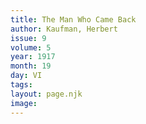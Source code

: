 ```yaml
---
title: The Man Who Came Back
author: Kaufman, Herbert
issue: 9
volume: 5
year: 1917
month: 19
day: VI
tags:
layout: page.njk
image:
---
```

